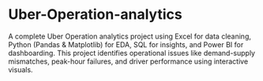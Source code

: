 # Uber-Operation-analytics
A complete Uber Operation analytics project using Excel for data cleaning, Python (Pandas &amp; Matplotlib) for EDA, SQL for insights, and Power BI for dashboarding. This project identifies operational issues like demand-supply mismatches, peak-hour failures, and driver performance using interactive visuals.
